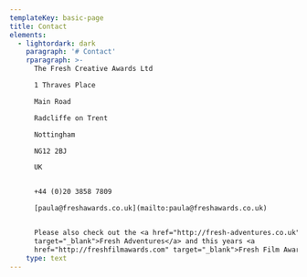 ```yaml
---
templateKey: basic-page
title: Contact
elements:
  - lightordark: dark
    paragraph: '# Contact'
    rparagraph: >-
      The Fresh Creative Awards Ltd  

      1 Thraves Place  

      Main Road  

      Radcliffe on Trent  

      Nottingham  

      NG12 2BJ  

      UK  


      +44 (0)20 3858 7809  

      [paula@freshawards.co.uk](mailto:paula@freshawards.co.uk)


      Please also check out the <a href="http://fresh-adventures.co.uk"
      target="_blank">Fresh Adventures</a> and this years <a
      href="http://freshfilmawards.com" target="_blank">Fresh Film Awards</a>.
    type: text
---
```


